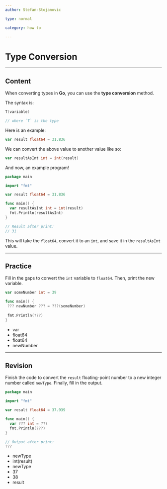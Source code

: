 ```yaml
---
author: Stefan-Stojanovic

type: normal

category: how to

---
```


# Type Conversion

---
## Content

When converting types in **Go**, you can use the **type conversion** method.

The syntax is:
```go
T(variable)

// where `T` is the type
```

Here is an example:
```go
var result float64 = 31.836
```

We can convert the above value to another value like so:
```go
var resultAsInt int = int(result)
```

And now, an example program!
```go
package main

import "fmt"

var result float64 = 31.836

func main() {
  var resultAsInt int = int(result)
  fmt.Println(resultAsInt)
}

// Result after print:
// 31
```

This will take the `float64`, convert it to an `int`, and save it in the `resultAsInt` value.

---
## Practice

Fill in the gaps to convert the `int` variable to `float64`. Then, print the new variable.

```go
var someNumber int = 39

func main() {
 ??? newNumber ??? = ???(someNumber) 
 
 fmt.Println(???)
}
```

- var
- float64 
- float64
- newNumber

---
## Revision

Finish the code to convert the `result` floating-point number to a new integer number called `newType`. Finally, fill in the output.

```go
package main

import "fmt"

var result float64 = 37.939

func main() {
  var ??? int = ???
  fmt.Println(???)
}

// Output after print:
???
```

* newType
* int(result)
* newType
* 37
* 38
* result

